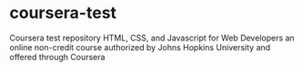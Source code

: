 # coursera-test
Coursera test repository
HTML, CSS, and Javascript for Web Developers
an online non-credit course authorized by Johns Hopkins University and offered through Coursera
